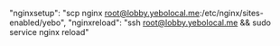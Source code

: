 "nginxsetup": "scp nginx root@lobby.yebolocal.me:/etc/nginx/sites-enabled/yebo",
"nginxreload": "ssh root@lobby.yebolocal.me && sudo service nginx reload"